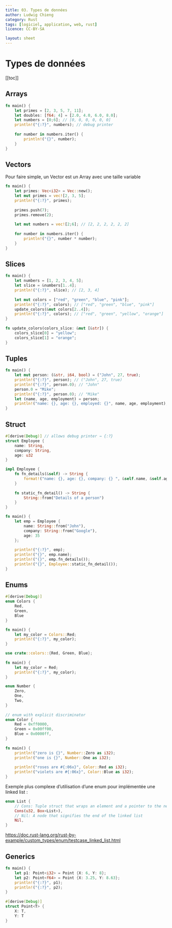 ```yaml
---
title: 03. Types de données
author: Ludwig Chieng
category: Rust
tags: [logiciel, application, web, rust]
licence: CC-BY-SA

layout: sheet
---
```


# Types de données

[[toc]]


## Arrays


```rust
fn main() {
    let primes = [2, 3, 5, 7, 11];
    let doubles: [f64; 4] = [2.0, 4.0, 6.0, 8.0];
    let numbers = [0;6]; // [0, 0, 0, 0, 0, 0]
    println!("{:?}", numbers); // debug printer
 
    for number in numbers.iter() {
        println!("{}", number);
    }
}
```


## Vectors

Pour faire simple, un Vector est un Array avec une taille variable

```rust
fn main() {
    let primes: Vec<i32> = Vec::new();
    let mut primes = vec![2, 3, 5];
    println!("{:?}", primes);
 
    primes.push(7);
    primes.remove(2);
 
    let mut numbers = vec![2;6]; // [2, 2, 2, 2, 2, 2]
 
    for number in numbers.iter() {
        println!("{}", number * number);
    }
}
```


## Slices

```rust
fn main() {
    let numbers = [1, 2, 3, 4, 5];
    let slice = &numbers[1..4];
    println!("{:?}", slice); // [2, 3, 4]
 
    let mut colors = ["red", "green", "blue", "pink"];
    println!("{:?}", colors); // ["red", "green", "blue", "pink"]
    update_colors(&mut colors[2..4]);
    println!("{:?}", colors); // ["red", "green", "yellow", "orange"]
}
 
fn update_colors(colors_slice: &mut [&str]) {
    colors_slice[0] = "yellow";
    colors_slice[1] = "orange";
}
```


## Tuples

```rust
fn main() {
    let mut person: (&str, i64, bool) = ("John", 27, true);
    println!("{:?}", person); // ("John", 27, true)
    println!("{:?}", person.0); // "John"
    person.0 = "Mike";
    println!("{:?}", person.0); // "Mike"
    let (name, age, employment) = person;
    println!("name: {}, age: {}, employed: {}", name, age, employment);
}
```


## Struct

```rust
#[derive(Debug)] // allows debug printer → {:?}
struct Employee {
    name: String,
    company: String,
    age: u32
}
```


```rust
impl Employee {
    fn fn_details(&self) -> String {
        format!("name: {}, age: {}, company: {} ", &self.name, &self.age, &self.company)
    }
 
    fn static_fn_detail() -> String {
        String::from("Details of a person")
    }
}
```


```rust
fn main() {
    let emp = Employee {
        name: String::from("John"),
        company: String::from("Google"),
        age: 35
    };
 
    println!("{:?}", emp);
    println!("{}", emp.name);
    println!("{}", emp.fn_details());
    println!("{}", Employee::static_fn_detail());
}
```


## Enums

```rust
#[derive(Debug)]
enum Colors {
    Red,
    Green,
    Blue
}
```


```rust
fn main() {
    let my_color = Colors::Red;
    println!("{:?}", my_color);
}
```


```rust
use crate::colors::{Red, Green, Blue};
 
fn main() {
    let my_color = Red;
    println!("{:?}", my_color);
}
```


```rust
enum Number {
    Zero,
    One,
    Two,
}
 
// enum with explicit discriminator
enum Color {
    Red = 0xff0000,
    Green = 0x00ff00,
    Blue = 0x0000ff,
}
 
fn main() {
    println!("zero is {}", Number::Zero as i32);
    println!("one is {}", Number::One as i32);
 
    println!("roses are #{:06x}", Color::Red as i32);
    println!("violets are #{:06x}", Color::Blue as i32);
}
```

Exemple plus complexe d’utilisation d’une enum pour implémentée une linked list : 

```rust
enum List {
    // Cons: Tuple struct that wraps an element and a pointer to the next node
    Cons(u32, Box<List>),
    // Nil: A node that signifies the end of the linked list
    Nil,
}
```

[https://doc.rust-lang.org/rust-by-example/custom_types/enum/testcase_linked_list.html ](https://doc.rust-lang.org/rust-by-example/custom_types/enum/testcase_linked_list.html )


## Generics

```rust
fn main() {
    let p1: Point<i32> = Point {X: 6, Y: 8};
    let p2: Point<f64> = Point {X: 3.25, Y: 8.63};
    println!("{:?}", p1);
    println!("{:?}", p2);
}
 
#[derive(Debug)]
struct Point<T> {
    X: T,
    Y: T
}
```
